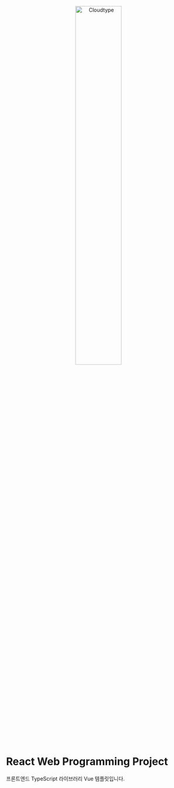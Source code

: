 <br/>
<br/>

<p align="center">
<img src="https://files.cloudtype.io/logo/cloudtype-logo-horizontal-black.png" width="50%" alt="Cloudtype"/>
</p>

<br/>
<br/>

# React Web Programming Project

프론트엔드 TypeScript 라이브러리 Vue 템플릿입니다.
